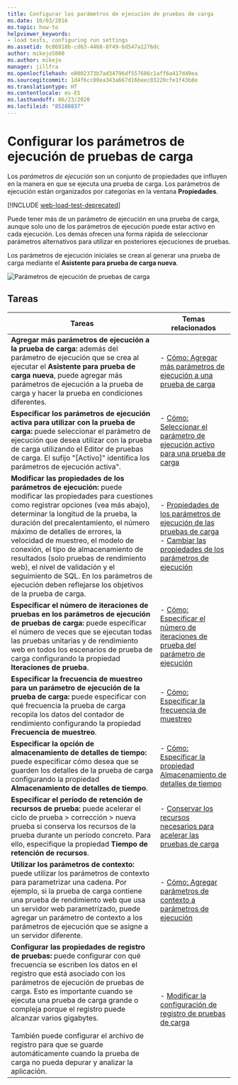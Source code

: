 ```yaml
---
title: Configurar los parámetros de ejecución de pruebas de carga
ms.date: 10/03/2016
ms.topic: how-to
helpviewer_keywords:
- load tests, configuring run settings
ms.assetid: 0c86918b-cd63-4468-8f49-6d547a1276dc
author: mikejo5000
ms.author: mikejo
manager: jillfra
ms.openlocfilehash: e8002373b7ad34796df557686c1aff6a417d49ea
ms.sourcegitcommit: 1d4f6cc80ea343a667d16beec03220cfe1f43b8e
ms.translationtype: HT
ms.contentlocale: es-ES
ms.lasthandoff: 06/23/2020
ms.locfileid: "85288837"
---
```

# <a name="configure-load-test-run-settings"></a>Configurar los parámetros de ejecución de pruebas de carga

Los *parámetros de ejecución* son un conjunto de propiedades que influyen en la manera en que se ejecuta una prueba de carga. Los parámetros de ejecución están organizados por categorías en la ventana **Propiedades**.

[!INCLUDE [web-load-test-deprecated](includes/web-load-test-deprecated.md)]

Puede tener más de un parámetro de ejecución en una prueba de carga, aunque solo uno de los parámetros de ejecución puede estar activo en cada ejecución. Los demás ofrecen una forma rápida de seleccionar parámetros alternativos para utilizar en posteriores ejecuciones de pruebas.

Los parámetros de ejecución iniciales se crean al generar una prueba de carga mediante el **Asistente para prueba de carga nueva**.

![Parámetros de ejecución de pruebas de carga](../test/media/loadtestrunsettings.png)

## <a name="tasks"></a>Tareas

|Tareas|Temas relacionados|
|-|-|
|**Agregar más parámetros de ejecución a la prueba de carga:** además del parámetro de ejecución que se crea al ejecutar el **Asistente para prueba de carga nueva**, puede agregar más parámetros de ejecución a la prueba de carga y hacer la prueba en condiciones diferentes.|-   [Cómo: Agregar más parámetros de ejecución a una prueba de carga](../test/how-to-add-additional-run-settings-to-a-load-test.md)|
|**Especificar los parámetros de ejecución activa para utilizar con la prueba de carga:** puede seleccionar el parámetro de ejecución que desea utilizar con la prueba de carga utilizando el Editor de pruebas de carga. El sufijo "[Activo]" identifica los parámetros de ejecución activa".|-   [Cómo: Seleccionar el parámetro de ejecución activo para una prueba de carga](../test/how-to-select-the-active-run-setting-for-a-load-test.md)|
|**Modificar las propiedades de los parámetros de ejecución:** puede modificar las propiedades para cuestiones como registrar opciones (vea más abajo), determinar la longitud de la prueba, la duración del precalentamiento, el número máximo de detalles de errores, la velocidad de muestreo, el modelo de conexión, el tipo de almacenamiento de resultados (solo pruebas de rendimiento web), el nivel de validación y el seguimiento de SQL. En los parámetros de ejecución deben reflejarse los objetivos de la prueba de carga.|-   [Propiedades de los parámetros de ejecución de las pruebas de carga](../test/load-test-run-settings-properties.md)<br />-   [Cambiar las propiedades de los parámetros de ejecución](../test/load-test-run-settings-properties.md#change-run-setting-properties)|
|**Especificar el número de iteraciones de pruebas en los parámetros de ejecución de pruebas de carga:** puede especificar el número de veces que se ejecutan todas las pruebas unitarias y de rendimiento web en todos los escenarios de prueba de carga configurando la propiedad **Iteraciones de prueba**.|-   [Cómo: Especificar el número de iteraciones de prueba del parámetro de ejecución](../test/how-to-specify-the-number-of-test-iterations-in-a-load-test.md)|
|**Especificar la frecuencia de muestreo para un parámetro de ejecución de la prueba de carga:** puede especificar con qué frecuencia la prueba de carga recopila los datos del contador de rendimiento configurando la propiedad **Frecuencia de muestreo**.|-   [Cómo: Especificar la frecuencia de muestreo](../test/how-to-specify-the-sample-rate-for-a-load-test.md)|
|**Especificar la opción de almacenamiento de detalles de tiempo:** puede especificar cómo desea que se guarden los detalles de la prueba de carga configurando la propiedad **Almacenamiento de detalles de tiempo**.|-   [Cómo: Especificar la propiedad Almacenamiento de detalles de tiempo](../test/how-to-specify-the-timing-details-storage-property-for-a-load-test.md)|
|**Especificar el período de retención de recursos de prueba:** puede acelerar el ciclo de prueba > corrección > nueva prueba si conserva los recursos de la prueba durante un período concreto. Para ello, especifique la propiedad **Tiempo de retención de recursos**.|-   [Conservar los recursos necesarios para acelerar las pruebas de carga](/azure/devops/test/load-test/getting-started-with-performance-testing?view=vsts)|
|**Utilizar los parámetros de contexto:** puede utilizar los parámetros de contexto para parametrizar una cadena. Por ejemplo, si la prueba de carga contiene una prueba de rendimiento web que usa un servidor web parametrizado, puede agregar un parámetro de contexto a los parámetros de ejecución que se asigne a un servidor diferente.|-   [Cómo: Agregar parámetros de contexto a parámetros de ejecución](../test/how-to-add-context-parameters-to-a-load-test-run-setting.md)|
|**Configurar las propiedades de registro de pruebas:** puede configurar con qué frecuencia se escriben los datos en el registro que está asociado con los parámetros de ejecución de pruebas de carga. Esto es importante cuando se ejecuta una prueba de carga grande o compleja porque el registro puede alcanzar varios gigabytes.<br /><br /> También puede configurar el archivo de registro para que se guarde automáticamente cuando la prueba de carga no pueda depurar y analizar la aplicación.|-   [Modificar la configuración de registro de pruebas de carga](../test/modify-load-test-logging-settings.md)|
